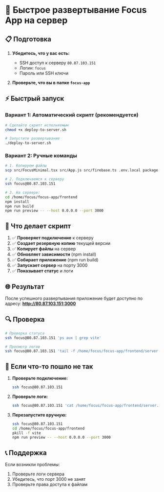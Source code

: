 # 🚀 Быстрое развертывание Focus App на сервер

## 📋 Подготовка

1. **Убедитесь, что у вас есть:**
   - SSH доступ к серверу `80.87.103.151`
   - Логин: `focus`
   - Пароль или SSH ключи

2. **Проверьте, что вы в папке `focus-app`**

## ⚡ Быстрый запуск

### Вариант 1: Автоматический скрипт (рекомендуется)

```bash
# Сделайте скрипт исполняемым
chmod +x deploy-to-server.sh

# Запустите развертывание
./deploy-to-server.sh
```

### Вариант 2: Ручные команды

```bash
# 1. Копируем файлы
scp src/FocusMinimal.tsx src/App.js src/firebase.ts .env.local package.json focus@80.87.103.151:/home/focus/focus-app/frontend/

# 2. Подключаемся к серверу
ssh focus@80.87.103.151

# 3. На сервере:
cd /home/focus/focus-app/frontend
npm install
npm run build
npm run preview -- --host 0.0.0.0 --port 3000
```

## 🎯 Что делает скрипт

1. ✅ **Проверяет подключение** к серверу
2. ✅ **Создает резервную копию** текущей версии
3. ✅ **Копирует файлы** на сервер
4. ✅ **Обновляет зависимости** (npm install)
5. ✅ **Собирает приложение** (npm run build)
6. ✅ **Запускает сервер** на порту 3000
7. ✅ **Показывает статус** и логи

## 🌐 Результат

После успешного развертывания приложение будет доступно по адресу:
**http://80.87.103.151:3000**

## 🔍 Проверка

```bash
# Проверка статуса
ssh focus@80.87.103.151 'ps aux | grep vite'

# Просмотр логов
ssh focus@80.87.103.151 'tail -f /home/focus/focus-app/frontend/server.log'
```

## 🚨 Если что-то пошло не так

1. **Проверьте подключение:**
   ```bash
   ssh focus@80.87.103.151
   ```

2. **Проверьте логи:**
   ```bash
   ssh focus@80.87.103.151 'cat /home/focus/focus-app/frontend/server.log'
   ```

3. **Перезапустите вручную:**
   ```bash
   ssh focus@80.87.103.151
   cd /home/focus/focus-app/frontend
   pkill -f vite
   npm run preview -- --host 0.0.0.0 --port 3000
   ```

## 📞 Поддержка

Если возникли проблемы:
1. Проверьте логи сервера
2. Убедитесь, что порт 3000 не занят
3. Проверьте права доступа к файлам
